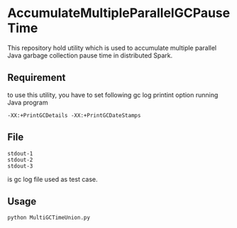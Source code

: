 # AccumulateMultipleParallelGCPauseTime
This repository hold utility which is used to accumulate multiple parallel Java garbage collection pause time in distributed Spark.

## Requirement
to use this utility, you have to set following gc log printint option running Java program
```shell
-XX:+PrintGCDetails -XX:+PrintGCDateStamps
```
## File
```shell
stdout-1
stdout-2
stdout-3
```
is gc log file used as test case.

## Usage
```shell
python MultiGCTimeUnion.py 
```
